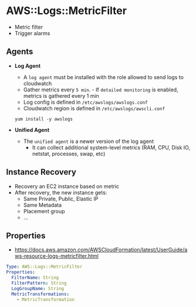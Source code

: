 # AWS::Logs::MetricFilter

- Metric filter
- Trigger alarms

## Agents

- **Log Agent**
  - A `log agent` must be installed with the role allowed to send logs to cloudwatch
  - Gather metrics every `5 min`. - If `detailed monitoring` is enabled, metrics is gathered every 1 min
  - Log config is defined in `/etc/awslogs/awslogs.conf`
  - Cloudwatch region is defined in `/etc/awslogs/awscli.conf`

  ```shell
  yum install -y awslogs
  ```

- **Unified Agent**
  - The `unified agent` is a newer version of the log agent
    - It can collect additional system-level metrics (RAM, CPU, Disk IO, netstat, processes, swap, etc)

## Instance Recovery

- Recovery an EC2 instance based on metric
- After recovery, the new instance gets:
  - Same Private, Public, Elastic IP
  - Same Metadata
  - Placement group
  - ...

## Properties

- <https://docs.aws.amazon.com/AWSCloudFormation/latest/UserGuide/aws-resource-logs-metricfilter.html>

```yaml
Type: AWS::Logs::MetricFilter
Properties:
  FilterName: String
  FilterPattern: String
  LogGroupName: String
  MetricTransformations:
    - MetricTransformation
```
